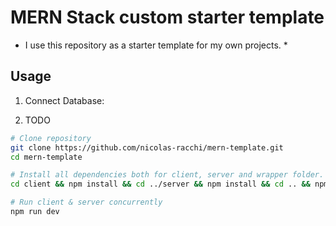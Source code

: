 # MERN Stack custom starter template

- I use this repository as a starter template for my own projects. \*

## Usage

1. Connect Database:

2. TODO

```bash
# Clone repository
git clone https://github.com/nicolas-racchi/mern-template.git
cd mern-template

# Install all dependencies both for client, server and wrapper folder.
cd client && npm install && cd ../server && npm install && cd .. && npm install

# Run client & server concurrently
npm run dev

```
